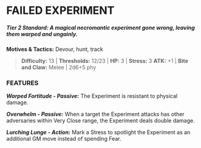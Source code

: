 # FAILED EXPERIMENT

##### **Tier 2 Standard:** *A magical necromantic experiment gone wrong, leaving them warped and ungainly.*

**Motives & Tactics:** Devour, hunt, track

> **Difficulty:** 13 | **Thresholds:** 12/23 | **HP:** 3 | **Stress:** 3
> **ATK:** +1 | **Bite and Claw:** Melee | 2d6+5 phy

### FEATURES

***Warped Fortitude - Passive:*** The Experiment is resistant to physical damage.

***Overwhelm - Passive:*** When a target the Experiment attacks has other adversaries within Very Close range, the Experiment deals double damage.

***Lurching Lunge - Action:*** Mark a Stress to spotlight the Experiment as an additional GM move instead of spending Fear.
